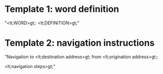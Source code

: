 # Template 1: word definition

"<lt;WORD>gt;: <lt;DEFINITION>gt;"

# Template 2: navigation instructions

"Navigation to <lt;destination address>gt; from <lt;origination address>gt;:

<lt;navigation steps>gt;"
